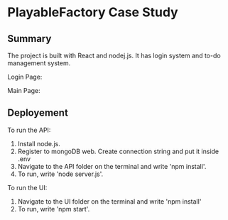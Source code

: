 # PlayableFactory Case Study
 
## Summary
The project is built with React and nodej.js. It has login system and to-do management system.

Login Page: <br/>

Main Page: <br/>

## Deployement
To run the API: 
1) Install node.js.
2) Register to mongoDB web. Create connection string and put it inside .env
3) Navigate to the API folder on the terminal and write 'npm install'.
4) To run, write 'node server.js'.

To run the UI:
1) Navigate to the UI folder on the terminal and write 'npm install'
2) To run, write 'npm start'.

